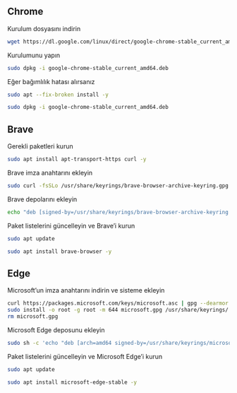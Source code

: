 ## Chrome ##

Kurulum dosyasını indirin
```bash
wget https://dl.google.com/linux/direct/google-chrome-stable_current_amd64.deb
```
Kurulumunu yapın
```bash
sudo dpkg -i google-chrome-stable_current_amd64.deb
```
Eğer bağımlılık hatası alırsanız
```bash
sudo apt --fix-broken install -y
```
```bash
sudo dpkg -i google-chrome-stable_current_amd64.deb
```

## Brave ##
 
Gerekli paketleri kurun
```bash
sudo apt install apt-transport-https curl -y
```
Brave imza anahtarını ekleyin
```bash
sudo curl -fsSLo /usr/share/keyrings/brave-browser-archive-keyring.gpg https://brave-browser-apt-release.s3.brave.com/brave-browser-archive-keyring.gpg
```
Brave depolarını ekleyin
```bash
echo "deb [signed-by=/usr/share/keyrings/brave-browser-archive-keyring.gpg] https://brave-browser-apt-release.s3.brave.com/ stable main" | sudo tee /etc/apt/sources.list.d/brave-browser-release.list
```
Paket listelerini güncelleyin ve Brave’i kurun
```bash
sudo apt update
```
```bash
sudo apt install brave-browser -y
```

## Edge ##

Microsoft’un imza anahtarını indirin ve sisteme ekleyin
```bash
curl https://packages.microsoft.com/keys/microsoft.asc | gpg --dearmor > microsoft.gpg
sudo install -o root -g root -m 644 microsoft.gpg /usr/share/keyrings/
rm microsoft.gpg
```
Microsoft Edge deposunu ekleyin
```bash
sudo sh -c 'echo "deb [arch=amd64 signed-by=/usr/share/keyrings/microsoft.gpg] https://packages.microsoft.com/repos/edge stable main" > /etc/apt/sources.list.d/microsoft-edge.list'
```
Paket listelerini güncelleyin ve Microsoft Edge’i kurun
```bash
sudo apt update
```
```bash
sudo apt install microsoft-edge-stable -y
```
